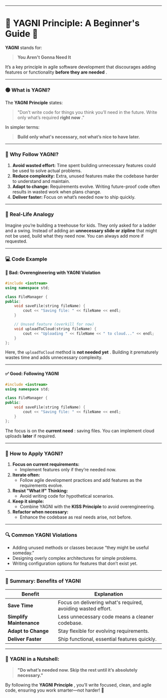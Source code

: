 
---

# 🌟 **YAGNI Principle: A Beginner's Guide** 🌟

**YAGNI** stands for:

> **You Aren't Gonna Need It**

It’s a key principle in agile software development that discourages adding features or functionality  **before they are needed** .

---

### 🟢 **What is YAGNI?**

The **YAGNI Principle** states:

> "Don’t write code for things you think you’ll need in the future. Write only what’s required  **right now** ."

In simpler terms:

> **Build only what's necessary, not what’s nice to have later.**

---

### 🔑 **Why Follow YAGNI?**

1. **Avoid wasted effort:** Time spent building unnecessary features could be used to solve actual problems.
2. **Reduce complexity:** Extra, unused features make the codebase harder to understand and maintain.
3. **Adapt to change:** Requirements evolve. Writing future-proof code often results in wasted work when plans change.
4. **Deliver faster:** Focus on what’s needed now to ship quickly.

---

### 🎯 **Real-Life Analogy**

Imagine you’re building a treehouse for kids. They only asked for a ladder and a swing. Instead of adding an **unnecessary slide or zipline** that might not be used, build what they need now. You can always add more if requested.

---

### 💻 **Code Example**

#### 🚫 **Bad: Overengineering with YAGNI Violation**

```cpp
#include <iostream>
using namespace std;

class FileManager {
public:
    void saveFile(string fileName) {
        cout << "Saving file: " << fileName << endl;
    }

    // Unused feature (overkill for now)
    void uploadToCloud(string fileName) {
        cout << "Uploading " << fileName << " to cloud..." << endl;
    }
};
```

Here, the `uploadToCloud` method is  **not needed yet** . Building it prematurely wastes time and adds unnecessary complexity.

---

#### ✅ **Good: Following YAGNI**

```cpp
#include <iostream>
using namespace std;

class FileManager {
public:
    void saveFile(string fileName) {
        cout << "Saving file: " << fileName << endl;
    }
};
```

The focus is on the  **current need** : saving files. You can implement cloud uploads **later** if required.

---

### 🌟 **How to Apply YAGNI?**

1. **Focus on current requirements:**
   * Implement features only if they’re needed now.
2. **Iterate often:**
   * Follow agile development practices and add features as the requirements evolve.
3. **Resist "What If" Thinking:**
   * Avoid writing code for hypothetical scenarios.
4. **Keep it simple:**
   * Combine YAGNI with the **KISS Principle** to avoid overengineering.
5. **Refactor when necessary:**
   * Enhance the codebase as real needs arise, not before.

---

### 🔍 **Common YAGNI Violations**

* Adding unused methods or classes because “they might be useful someday.”
* Designing overly complex architectures for simple problems.
* Writing configuration options for features that don’t exist yet.

---

### 🌟 **Summary: Benefits of YAGNI**

| **Benefit**              | **Explanation**                                        |
| ------------------------------ | ------------------------------------------------------------ |
| **Save Time**            | Focus on delivering what's required, avoiding wasted effort. |
| **Simplify Maintenance** | Less unnecessary code means a cleaner codebase.              |
| **Adapt to Change**      | Stay flexible for evolving requirements.                     |
| **Deliver Faster**       | Ship functional, essential features quickly.                 |

---

### 🚀 **YAGNI in a Nutshell:**

> **"Do what’s needed now. Skip the rest until it’s absolutely necessary."**

By following the  **YAGNI Principle** , you’ll write focused, clean, and agile code, ensuring you work smarter—not harder! 🎯
